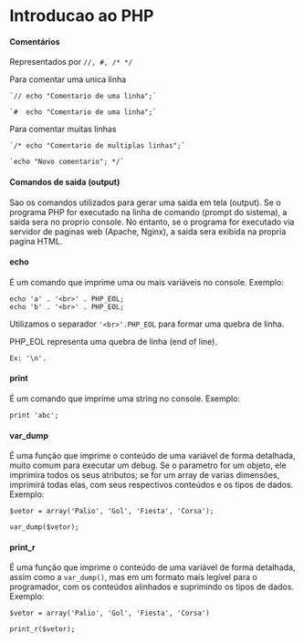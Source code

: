 # Introducao ao PHP

#### Comentários 
        
Representados por `//, #, /* */`    

Para comentar uma unica linha
    
    `// echo "Comentario de uma linha";`
    
    `#  echo "Comentario de uma linha";`
        
Para comentar muitas linhas
    
    `/* echo "Comentario de multiplas linhas";`
    
    `echo "Novo comentario"; */`

#### Comandos de saida (output)
        
Sao os comandos utilizados para gerar uma saida em tela (output). 
Se o programa PHP for executado na linha de comando (prompt do sistema), 
a saida sera no proprio console. 
No entanto, se o programa for executado via servidor de paginas web (Apache, Nginx), 
a saida sera exibida na propria pagina HTML.

#### echo
            
É um comando que imprime uma ou mais variáveis no console. 
Exemplo: 

    echo 'a' . '<br>' . PHP_EOL;
    echo 'b' . '<br>' . PHP_EOL;  

Utilizamos o separador `'<br>'.PHP_EOL` para formar uma quebra de linha. 

PHP_EOL representa uma quebra de linha (end of line). 

    Ex: '\n'.                       

#### print 
            
É um comando que imprime uma string no console. Exemplo:
            
    print 'abc';

#### var_dump
            
É uma função que imprime o conteúdo de uma variável de forma detalhada, 
muito comum para executar um debug. 
Se o parametro for um objeto, ele imprimira todos os seus atributos; 
se for um array de varias dimensões, imprimirá todas elas, 
com seus respectivos conteúdos e os tipos de dados. 
Exemplo:

    $vetor = array('Palio', 'Gol', 'Fiesta', 'Corsa');

    var_dump($vetor);

#### print_r  
    
É uma função que imprime o conteúdo de uma variável de forma detalhada, 
assim como a `var_dump()`, mas em um formato mais legível para o programador, 
com os conteúdos alinhados e suprimindo os tipos de dados. 
Exemplo:
    
    $vetor = array('Palio', 'Gol', 'Fiesta', 'Corsa')
    
    print_r($vetor);     
                      